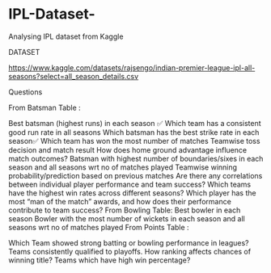 # IPL-Dataset-
Analysing IPL dataset from Kaggle

DATASET

https://www.kaggle.com/datasets/rajsengo/indian-premier-league-ipl-all-seasons?select=all_season_details.csv

Questions

From Batsman Table : 

Best batsman (highest runs) in each season ✅
Which team has a consistent good run rate in all seasons
Which batsman has the best strike rate in each season✅
Which team has won the most number of matches
Teamwise toss decision and match result
How does home ground advantage influence match outcomes?
Batsman with highest number of boundaries/sixes in each season and all seasons wrt no of matches played
Teamwise winning probability/prediction based on previous matches
Are there any correlations between individual player performance and team success?
Which teams have the highest win rates across different seasons?
Which player has the most “man of the match” awards, and how does their performance contribute to team success?
From Bowling Table:
Best bowler in each season
Bowler with the most number of wickets in each season and all seasons wrt no of matches played
From Points Table : 

Which Team showed strong batting or bowling performance in leagues?
Teams consistently qualified to playoffs.
How ranking affects chances of winning title?
Teams which have high win percentage?
